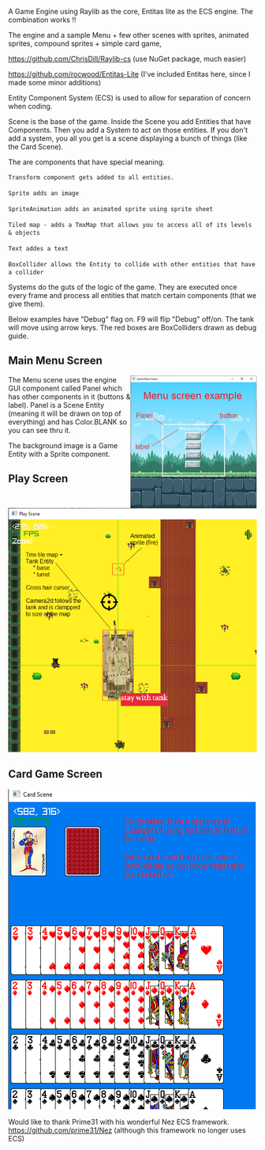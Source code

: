 A Game Engine using Raylib as the core, Entitas lite as the ECS engine.  The combination works !!

The engine and a sample Menu + few other scenes with sprites, animated sprites, compound sprites + simple card game, 

https://github.com/ChrisDill/Raylib-cs         (use NuGet package, much easier)

https://github.com/rocwood/Entitas-Lite        (I've included Entitas here, since I made some minor additions)

Entity Component System (ECS) is used to allow for separation of concern when coding. 

Scene is the base of the game.  Inside the Scene you add Entities that have Components.  Then you add a System to act on those entities.  If you don't add a system, you all you get is a scene displaying a bunch of things (like the Card Scene).  


The are components that have special meaning.  

    Transform component gets added to all entities.
    
    Sprite adds an image
    
    SpriteAnimation adds an animated sprite using sprite sheet
    
    Tiled map - adds a TmxMap that allows you to access all of its levels & objects
    
    Text addes a text 
    
    BoxCollider allows the Entity to collide with other entities that have a collider
    
Systems do the guts of the logic of the game.  They are executed once every frame and process all entities that match certain components (that we give them).

Below examples have "Debug" flag on.  F9 will flip "Debug" off/on.  The tank will move using arrow keys.  The red boxes are BoxColliders drawn as debug guide.

## Main Menu Screen

<img align="right" src="./MenuSrn.png" width="256">

The Menu scene uses the engine GUI component called Panel which has other components in it (buttons & label).
Panel is a Scene Entity (meaning it will be drawn on top of everything) and has Color.BLANK so you can see thru it.

The background image is a Game Entity with a Sprite component.




## Play Screen

![game image](PlaySrn.png)

## Card Game Screen

![game image](CardSrn.png)

Would like to thank Prime31 with his wonderful Nez ECS framework.  https://github.com/prime31/Nez  (although this framework no longer uses ECS)


